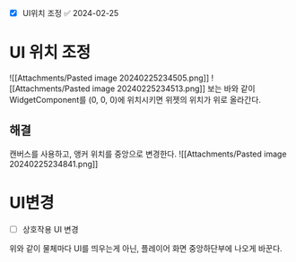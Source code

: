 - [x] UI위치 조정 ✅ 2024-02-25
# UI 위치 조정
![[Attachments/Pasted image 20240225234505.png]]
![[Attachments/Pasted image 20240225234513.png]]
보는 바와 같이 WidgetComponent를 (0, 0, 0)에 위치시키면 위젯의 위치가 위로 올라간다.
## 해결
캔버스를 사용하고, 앵커 위치를 중앙으로 변경한다.
![[Attachments/Pasted image 20240225234841.png]]
# UI변경
- [ ] 상호작용 UI 변경

위와 같이 물체마다 UI를 띄우는게 아닌, 플레이어 화면 중앙하단부에 나오게 바꾼다.
